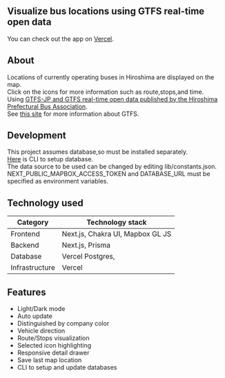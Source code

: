 ## Visualize bus locations using GTFS real-time open data

You can check out the app on [Vercel](https://hiroshima-bus-monitor.vercel.app/).

## About

Locations of currently operating buses in Hiroshima are displayed on the map.  
Click on the icons for more information such as route,stops,and time.  
Using [GTFS-JP and GTFS real-time open data published by the Hiroshima Prefectural Bus Association](https://www.bus-kyo.or.jp/gtfs-open-data).  
See [this site](https://developers.google.com/transit) for more information about GTFS.

## Development

This project assumes database,so must be installed separately.  
[Here](https://github.com/Taisei-dev/bus-lader-db-tool) is CLI to setup database.  
The data source to be used can be changed by editing lib/constants.json.  
NEXT_PUBLIC_MAPBOX_ACCESS_TOKEN and DATABASE_URL must be specified as environment variables.

## Technology used

| Category       | Technology stack                 |
| -------------- | -------------------------------- |
| Frontend       | Next.js, Chakra UI, Mapbox GL JS |
| Backend        | Next.js, Prisma                  |
| Database       | Vercel Postgres,                 |
| Infrastructure | Vercel                           |

## Features

- Light/Dark mode
- Auto update
- Distinguished by company color
- Vehicle direction
- Route/Stops visualization
- Selected icon highlighting
- Responsive detail drawer
- Save last map location
- CLI to setup and update databases

